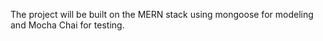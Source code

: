 The project will be built on the MERN stack using mongoose for modeling and Mocha Chai for testing.
